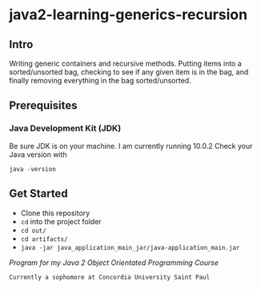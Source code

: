 # java2-learning-generics-recursion

## Intro
Writing generic containers and recursive methods. 
Putting items into a sorted/unsorted bag, 
checking to see if any given item is in the bag, 
and finally removing everything in the bag sorted/unsorted.

## Prerequisites

### Java Development Kit (JDK)
Be sure JDK is on your machine. I am currently running 10.0.2
Check your Java version with
```
java -version
```

## Get Started
* Clone this repository
* `cd` into the project folder
* `cd out/`
* `cd artifacts/`
* `java -jar java_application_main_jar/java-application_main.jar`

*Program for my Java 2 Object Orientated Programming Course*

```
Currently a sophomore at Concordia University Saint Paul
```
